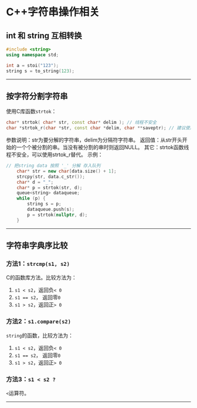 # C++字符串操作相关


## int 和 string 互相转换
```cpp
#include <string>
using namespace std;

int a = stoi("123");
string s = to_string(123);
```

-----

## 按字符分割字符串
使用C库函数`strtok`：  
```cpp
char* strtok( char* str, const char* delim ); // 线程不安全
char *strtok_r(char *str, const char *delim, char **saveptr); // 建议使用
```
参数说明：str为要分解的字符串，delim为分隔符字符串。
返回值：从str开头开始的一个个被分割的串。当没有被分割的串时则返回NULL。
其它：strtok函数线程不安全，可以使用strtok_r替代。
示例：  
```cpp
// 把string data 按照 '_' 分解 存入队列
	char* str = new char[data.size() + 1];
	strcpy(str, data.c_str());
	char* d = "_";
	char* p = strtok(str, d);
	queue<string> dataqueue;
	while (p) {
		string s = p;
		dataqueue.push(s);
		p = strtok(nullptr, d);
	}
```

-----

## 字符串字典序比较
### 方法1：`strcmp(s1, s2)`
C的函数库方法。比较方法为：  
1. `s1 < s2`，返回负`< 0`
2. `s1 == s2`， 返回零`0`
3. `s1 > s2`，返回正`> 0`

### 方法2：`s1.compare(s2)`
`string`的函数，比较方法为：
1. `s1 < s2`，返回负`< 0`
2. `s1 == s2`， 返回零`0`
3. `s1 > s2`，返回正`> 0`

### 方法3：`s1 < s2 ?`
`<`运算符。

-----

